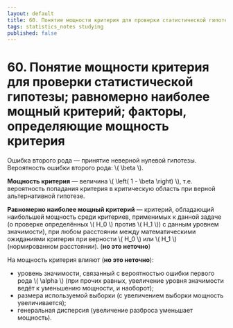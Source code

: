 ```yaml
---
layout: default
title: 60. Понятие мощности критерия для проверки статистической гипотезы; равномерно наиболее мощный критерий; факторы, определяющие мощность критерия
tags: statistics_notes studying
published: false
---
```


# 60. Понятие мощности критерия для проверки статистической гипотезы; равномерно наиболее мощный критерий; факторы, определяющие мощность критерия

Ошибка второго рода &mdash; принятие неверной нулевой гипотезы. Вероятность ошибки второго рода: \\( \beta \\).

**Мощность критерия** &mdash; величина \\( \left( 1 - \beta \right) \\), т.е. вероятность попадания критерия в критическую область при верной альтернативной гипотезе.

**Равномерно наиболее мощный критерий** &mdash; критерий, обладающий наибольшей мощность среди критериев, применимых к данной задаче (о проверке определённых \\( H_0 \\) против \\( H_1 \\)) с данным уровнем значимости), при любом расстоянии между математическими ожиданиями критерия при верности \\( H_0 \\) или \\( H_1 \\) (нормированном расстоянии). (**но это неточно**)

На мощность критерия влияют (**но это неточно**):
* уровень значимости, связанный с вероятностью ошибки первого рода \\( \alpha \\) (при прочих равных, увеличение уровня значимости ведёт к уменьшению мощности, и наоборот);
* размера используемой выборки (с увеличением выборки мощность увеличивается);
* генеральная дисперсия (увеличение разброса уменьшает мощность).
